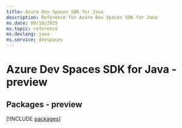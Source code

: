 ```yaml
---
title: Azure Dev Spaces SDK for Java
description: Reference for Azure Dev Spaces SDK for Java
ms.date: 09/10/2025
ms.topic: reference
ms.devlang: java
ms.service: devspaces
---
```

# Azure Dev Spaces SDK for Java - preview
## Packages - preview
[!INCLUDE [packages](dev-spaces-index.md)]